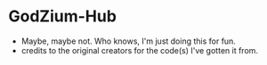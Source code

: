 # GodZium-Hub
- Maybe, maybe not. Who knows, I'm just doing this for fun.
- credits to the original creators for the code(s) I've gotten it from.
